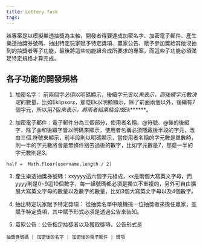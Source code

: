 ```yaml
---
title: Lottery Task
tags:
---
```



該專案是以模擬樂透抽獎為主軸，開發者得要達成加密名字、加密電子郵件、產生樂透抽獎券號碼、抽出特定玩家賦予特定獎項、贏家公告、賦予參加獎給其他沒抽到的抽獎者等子功能，最後將這些功能組合成所要求的專案，而這些子功能必須滿足特定規格才算完成。


## 各子功能的開發規格
1. 加密名字： 前兩個字必須以明碼顯示，後續字元皆以*來表示，而後續字元數決定*的數量，比如Eklipsorz，那麼Ek以明顯顯示，除了前面兩個以外，後續有7個字元，所以用7個*來表示，將兩者結果結合成Ek*******。

2. 加密電子郵件：電子郵件分為三個部分，使用者名稱、@符號、@後的後綴字，除了@和後綴字皆以明碼來顯示，使用者名稱必須隱藏後半段的字元，改由三個.符號來顯示，前半段則以明碼顯示，當使用者名稱的字元數是單數時，則一半的字元數將會是無條件捨去過後的數字，比如字元數是7，那麼一半的字元數則是3。
```
half =  Math.floor(username.length / 2)
```

3. 產生樂透抽獎券號碼：xxyyyy這六個字元組成，xx是兩個大寫英文字母，而yyyy則是0~9這10個數字，每一組號碼都必須是獨立不重複的，另外可自由擴展大寫英文字母的數量以及數字的數量，比如3個大寫英文字母以及4個數字。

4. 抽出特定玩家賦予特定獎項： 從抽獎名單中隨機挑一位抽獎者來擔任贏家，並賦予特定獎項，其中賦予形式必須是透過公告來告知。
 
5. 贏家公告：公告指定抽獎者以及獲取獎項，公告形式是 

```
抽獎券號碼 | 加密後的名字 | 加密後的電子郵件 | 獎項
```
